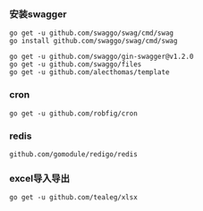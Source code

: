 ### 安装swagger

```
go get -u github.com/swaggo/swag/cmd/swag
go install github.com/swaggo/swag/cmd/swag

go get -u github.com/swaggo/gin-swagger@v1.2.0 
go get -u github.com/swaggo/files
go get -u github.com/alecthomas/template
```

### cron

```
go get -u github.com/robfig/cron
```

### redis

```
github.com/gomodule/redigo/redis
```

### excel导入导出

```
go get -u github.com/tealeg/xlsx
```